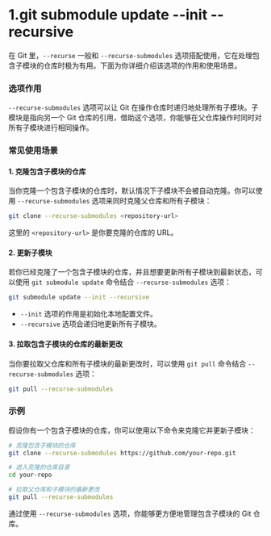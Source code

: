 # 1.git submodule update --init --recursive

在 Git 里，`--recurse` 一般和 `--recurse-submodules` 选项搭配使用，它在处理包含子模块的仓库时极为有用。下面为你详细介绍该选项的作用和使用场景。

### 选项作用
`--recurse-submodules` 选项可以让 Git 在操作仓库时递归地处理所有子模块。子模块是指向另一个 Git 仓库的引用，借助这个选项，你能够在父仓库操作时同时对所有子模块进行相同操作。

### 常见使用场景

#### 1. 克隆包含子模块的仓库
当你克隆一个包含子模块的仓库时，默认情况下子模块不会被自动克隆。你可以使用 `--recurse-submodules` 选项来同时克隆父仓库和所有子模块：
```bash
git clone --recurse-submodules <repository-url>
```
这里的 `<repository-url>` 是你要克隆的仓库的 URL。

#### 2. 更新子模块
若你已经克隆了一个包含子模块的仓库，并且想要更新所有子模块到最新状态，可以使用 `git submodule update` 命令结合 `--recurse-submodules` 选项：
```bash
git submodule update --init --recursive
```
- `--init` 选项的作用是初始化本地配置文件。
- `--recursive` 选项会递归地更新所有子模块。

#### 3. 拉取包含子模块的仓库的最新更改
当你要拉取父仓库和所有子模块的最新更改时，可以使用 `git pull` 命令结合 `--recurse-submodules` 选项：
```bash
git pull --recurse-submodules
```

### 示例
假设你有一个包含子模块的仓库，你可以使用以下命令来克隆它并更新子模块：
```bash
# 克隆包含子模块的仓库
git clone --recurse-submodules https://github.com/your-repo.git

# 进入克隆的仓库目录
cd your-repo

# 拉取父仓库和子模块的最新更改
git pull --recurse-submodules
```

通过使用 `--recurse-submodules` 选项，你能够更方便地管理包含子模块的 Git 仓库。 
